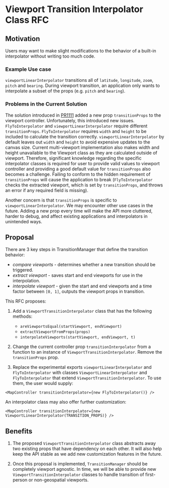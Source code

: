 # Viewport Transition Interpolator Class RFC

## Motivation

Users may want to make slight modifications to the behavior of a built-in interpolator without writing too much code.

### Example Use case

`viewportLinearInterpolator` transitions all of `latitude`, `longitude`, `zoom`, `pitch` and `bearing`. During viewport transition, an application only wants to interpolate a subset of the props (e.g. `pitch` and `bearing`).

### Problems in the Current Solution

The solution introduced in [PR1111](https://github.com/uber/deck.gl/pull/1111) added a new prop `transitionProps` to the viewport controller. Unfortunately, this introduced new issues. `FlyToInterpolator` and `viewportLinearInterpolator` require different `transitionProps`. `FlyToInterpolator` requires `width` and `height` to be included to calculate the transition correctly. `viewportLinearInterpolator` by default leaves out `width` and `height` to avoid expensive updates to the canvas size. Current multi-viewport implementation also makes width and height unavailable to the Viewport class as they are calculated outside of viewport. Therefore, significant knowledge regarding the specific interpolator classes is required for user to provide valid values to viewport controller and providing a good default value for `transitionProps` also becomes a challenge. Failing to conform to the hidden requirement of `transitionProps` will cause the application to break (`FlyToInterpolator` checks the extracted viewport, which is set by `transitionProps`, and throws an error if any required field is missing).

Another concern is that `transitionProps` is specific to `viewportLinearInterpolator`. We may encounter other use cases in the future. Adding a new prop every time will make the API more cluttered, harder to debug, and affect existing applications and interpolators in unintended ways.


## Proposal

There are 3 key steps in TransitionManager that define the transition behavior:
- *compare viewports* - determines whether a new transition should be triggered. 
- *extract viewport* - saves start and end viewports for use in the interpolation.
- *interpolate viewport* - given the start and end viewports and a time factor between `[0, 1]`, outputs the viewport props in transition.

This RFC proposes:
1. Add a `ViewportTransitionInterpolator` class that has the following methods:
    - `areViewportsEqual(startViewport, endViewport)`
    - `extractViewportFromProps(props)`
    - `interpolateViewports(startViewport, endViewport, t)`

2. Change the current controller prop `transitionInterpolator` from a function to an instance of `ViewportTransitionInterpolator`. Remove the `transitionProps` prop.

3. Replace the experimental exports `viewportLinearInterpolator` and `FlyToInterpolator` with classes `ViewportLinearInterpolator` and `FlyToInterpolator` that extend `ViewportTransitionInterpolator`. To use them, the user would supply:

```
<MapController transitionInterpolator={new FlyToInterpolator()} />
```

An interpolator class may also offer further customization:

```
<MapController transitionInterpolator={new ViewportLinearInterpolator(TRANSITION_PROPS)} />
```


## Benefits

1. The proposed `ViewportTransitionInterpolator` class abstracts away two existing props that have dependency on each other. It will also help keep the API stable as we add new customization features in the future.

2. Once this proposal is implemented, `TransitionManager` should be completely viewport agnostic. In time, we will be able to provide new `ViewportTransitionInterpolator` classes to handle transition of first-person or non-geospatial viewports.

